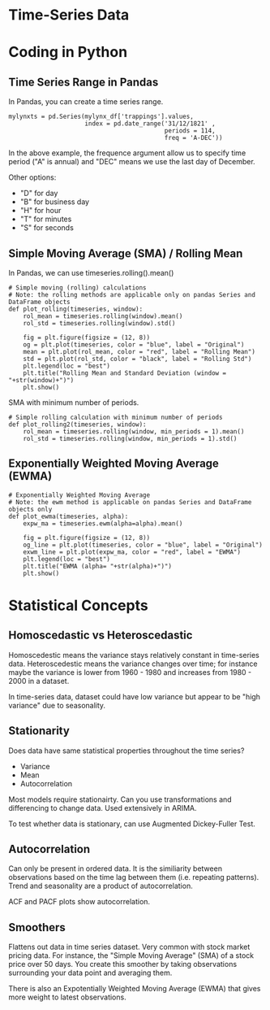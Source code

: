 # Time-Series Data

# Coding in Python

## Time Series Range in Pandas

In Pandas, you can create a time series range.

```
mylynxts = pd.Series(mylynx_df['trappings'].values,
                     index = pd.date_range('31/12/1821' ,
                                           periods = 114,
                                           freq = 'A-DEC'))
```

In the above example, the frequence argument allow us to specify time period ("A" is annual) and "DEC" means we use the last day of December. 

Other options:

* "D" for day
* "B" for business day
* "H" for hour
* "T" for minutes
* "S" for seconds

## Simple Moving Average (SMA) / Rolling Mean


In Pandas, we can use timeseries.rolling().mean()

```
# Simple moving (rolling) calculations
# Note: the rolling methods are applicable only on pandas Series and DataFrame objects
def plot_rolling(timeseries, window):
    rol_mean = timeseries.rolling(window).mean()
    rol_std = timeseries.rolling(window).std()
    
    fig = plt.figure(figsize = (12, 8))
    og = plt.plot(timeseries, color = "blue", label = "Original")
    mean = plt.plot(rol_mean, color = "red", label = "Rolling Mean")
    std = plt.plot(rol_std, color = "black", label = "Rolling Std")
    plt.legend(loc = "best")
    plt.title("Rolling Mean and Standard Deviation (window = "+str(window)+")")
    plt.show()
```

SMA with minimum number of periods. 

```
# Simple rolling calculation with minimum number of periods
def plot_rolling2(timeseries, window):
    rol_mean = timeseries.rolling(window, min_periods = 1).mean()
    rol_std = timeseries.rolling(window, min_periods = 1).std()
```


## Exponentially Weighted Moving Average (EWMA)

```
# Exponentially Weighted Moving Average
# Note: the ewm method is applicable on pandas Series and DataFrame objects only
def plot_ewma(timeseries, alpha):
    expw_ma = timeseries.ewm(alpha=alpha).mean()

    fig = plt.figure(figsize = (12, 8))
    og_line = plt.plot(timeseries, color = "blue", label = "Original")
    exwm_line = plt.plot(expw_ma, color = "red", label = "EWMA")
    plt.legend(loc = "best")
    plt.title("EWMA (alpha= "+str(alpha)+")")
    plt.show()
```

# Statistical Concepts


## Homoscedastic vs Heteroscedastic

Homoscedestic means the variance stays relatively constant in time-series data. Heteroscedestic means the variance changes over time; for instance maybe the variance is lower from 1960 - 1980 and increases from 1980 - 2000 in a dataset. 

In time-series data, dataset could have low variance but appear to be "high variance" due to seasonality. 

## Stationarity

Does data have same statistical properties throughout the time series?

* Variance
* Mean
* Autocorrelation

Most models require stationairty. Can you use transformations and differencing to change data. Used extensively in ARIMA.

To test whether data is stationary, can use Augmented Dickey-Fuller Test. 

## Autocorrelation

Can only be present in ordered data. It is the similiarity between observations based on the time lag between them (i.e. repeating patterns). Trend and seasonality are a product of autocorrelation. 

ACF and PACF plots show autocorrelation. 

## Smoothers

Flattens out data in time series dataset. Very common with stock market pricing data. For instance, the "Simple Moving Average" (SMA) of a stock price over 50 days. You create this smoother by taking observations surrounding your data point and averaging them.

There is also an Expotentially Weighted Moving Average (EWMA) that gives more weight to latest observations. 

